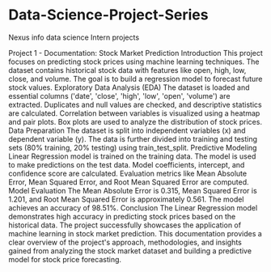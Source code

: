 # Data-Science-Project-Series
Nexus info data science Intern projects 

Project 1 - Documentation: Stock Market Prediction
Introduction
This project focuses on predicting stock prices using machine learning techniques. The dataset contains historical stock data with features like open, high, low, close, and volume. The goal is to build a regression model to forecast future stock values.
Exploratory Data Analysis (EDA)
The dataset is loaded and essential columns ('date', 'close', 'high', 'low', 'open', 'volume') are extracted.
Duplicates and null values are checked, and descriptive statistics are calculated.
Correlation between variables is visualized using a heatmap and pair plots.
Box plots are used to analyze the distribution of stock prices.
Data Preparation
The dataset is split into independent variables (x) and dependent variable (y).
The data is further divided into training and testing sets (80% training, 20% testing) using train_test_split.
Predictive Modeling
Linear Regression model is trained on the training data.
The model is used to make predictions on the test data.
Model coefficients, intercept, and confidence score are calculated.
Evaluation metrics like Mean Absolute Error, Mean Squared Error, and Root Mean Squared Error are computed.
Model Evaluation
The Mean Absolute Error is 0.315, Mean Squared Error is 1.201, and Root Mean Squared Error is approximately 0.561.
The model achieves an accuracy of 98.51%.
Conclusion
The Linear Regression model demonstrates high accuracy in predicting stock prices based on the historical data. The project successfully showcases the application of machine learning in stock market prediction.
This documentation provides a clear overview of the project's approach, methodologies, and insights gained from analyzing the stock market dataset and building a predictive model for stock price forecasting.
